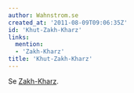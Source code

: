 ```yaml
---
author: Wahnstrom.se
created_at: '2011-08-09T09:06:35Z'
id: 'Khut-Zakh-Kharz'
links:
  mention:
  - 'Zakh-Kharz'
title: 'Khut-Zakh-Kharz'
---
```


Se [Zakh-Kharz].

  [Zakh-Kharz]: Zakh-Kharz